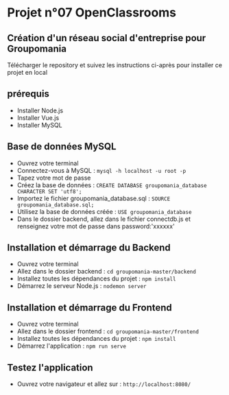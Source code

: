 # Projet n°07 OpenClassrooms

## Création d'un réseau social d'entreprise pour Groupomania

Télécharger le repository et suivez les instructions ci-après pour installer ce projet en local

## prérequis

* Installer Node.js
* Installer Vue.js
* Installer MySQL

## Base de données MySQL

* Ouvrez votre terminal
* Connectez-vous à MySQL : `mysql -h localhost -u root -p`
* Tapez votre mot de passe 
* Créez la base de données : `CREATE DATABASE groupomania_database CHARACTER SET 'utf8';`
* Importez le fichier groupomania_database.sql : `SOURCE groupomania_database.sql;`
* Utilisez la base de données créée : `USE groupomania_database`
* Dans le dossier backend, allez dans le fichier connectdb.js et renseignez votre mot de passe dans password:'xxxxxx'

## Installation et démarrage du Backend

* Ouvrez votre terminal
* Allez dans le dossier backend : `cd groupomania-master/backend` 
* Installez toutes les dépendances du projet : `npm install`
* Démarrez le serveur Node.js : `nodemon server`

## Installation et démarrage du Frontend

* Ouvrez votre terminal
* Allez dans le dossier frontend : `cd groupomania-master/frontend` 
* Installez toutes les dépendances du projet : `npm install`
* Démarrez l'application : `npm run serve`

## Testez l'application
* Ouvrez votre navigateur et allez sur : `http://localhost:8080/`


